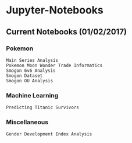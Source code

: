 # Jupyter-Notebooks

## Current Notebooks (01/02/2017)

### Pokemon
	Main Series Analysis
	Pokemon Moon Wonder Trade Informatics
	Smogon 6v6 Analysis
	Smogon Dataset
	Smogon OU Analysis

### Machine Learning
	Predicting Titanic Survivors

### Miscellaneous
	Gender Development Index Analysis
